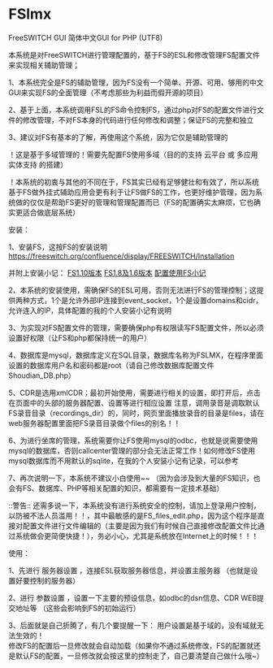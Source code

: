 # FSlmx
FreeSWITCH GUI 简体中文GUI for PHP (UTF8)

本系统是对FreeSWITCH进行管理配置的，基于FS的ESL和修改管理FS配置文件来实现相关辅助管理；

1、本系统完全是FS的辅助管理，因为FS没有一个简单、开源、可用、够用的中文GUI来实现FS的全面管理（不考虑那些为利益而假开源的项目）

2、基于上面，本系统调用FSL的FS命令控制FS，通过php对FS的配置文件进行文件的修改管理，不对FS本身的代码进行任何修改和调整；保证FS的完整和独立

3、建议对FS有基本的了解，再使用这个系统，因为它仅是辅助管理的


！这是基于多域管理的！需要先配置FS使用多域（目的的支持 云平台 或 多应用实体支持 的搭建）

！本系统的初衷与其他的不同在于，FS其实已经有足够健壮和有效了，所以系统基于FS做外挂式辅助应用会更有利于让FS做FS的工作，也更好维护管理，因为系统做的仅仅是帮助FS更好的管理和管理配置而已（FS的配置确实太麻烦，它也确实更适合做底层系统）


安装：

1、安装FS，这按FS的安装说明 https://freeswitch.org/confluence/display/FREESWITCH/Installation 

并附上安装小记： [FS1.10版本](https://blog.csdn.net/onebird_lmx/article/details/107353334) [FS1.8及1.6版本](https://blog.csdn.net/onebird_lmx/article/details/107353692) [配置使用FS小记](https://blog.csdn.net/onebird_lmx/article/details/107354258)

2、本系统的安装使用，需确保FS的ESL可用，否则无法进行FS的管理控制；这提供两种方式，1个是允许外部IP连接到event_socket，1个是设置domains和cidr，允许连入的IP，具体配置的我的个人安装小记有说明

3、为实现对FS配置文件的管理，需要确保php有权限读写FS配置文件，所以必须设置好权限（让FS和php都保持统一的用户）

4、数据库是mysql，数据库定义在SQL目录，数据库名称为FSLMX，在程序里面设置的数据库用户名和密码都是root（请自己修改数据库配置文件Shoudian_DB.php）

5、CDR是选用xmlCDR；最初开始使用，需要进行相关的设置，即打开后，点击在页面中的头部的服务器配置、设置等进行相应设置
注意，调用录音是调取默认FS录音目录（recordings_dir）的，同时，网页里面播放录音的目录是files，请在web服务器配置里面把FS录音目录做个files的别名！！

6、为进行坐席的管理，系统需要你让FS使用mysql的odbc，也就是说需要使用mysql的数据库，否则callcenter管理的部分会无法正常工作！如何修改FS使用mysql数据库而不用默认的sqlite，在我的个人安装小记有记录，可以参考

7、再次说明一下，本系统不建议小白使用~~ （因为会涉及到大量的FS知识，也会有FS、数据库、PHP等相关配置的知识，都需要有一定技术基础）

::警告::
还需多说一下，本系统没有进行系统安全的控制，请加上登录用户控制，以防被不法人员滥用！！，其中最敏感的是FS_files_edit.php，因为这个程序是直接对配置文件进行文件编辑的（主要是因为我们有时候自己直接修改配置文件比通过系统做会更简便快捷！），务必小心，尤其是系统放在Internet上的时候！！！

使用：

1、先进行 服务器设置 ，连接ESL获取服务器信息，并设置主服务器 （也就是设置好要控制的服务器）

2、进行 参数设置 ，设置一下主要的预设信息，如odbc的dsn信息、CDR WEB提交地址等 （这些会影响到FS的初始运行）

3、后面就是自己折腾了，有几个要提醒一下：
用户设置是基于域的，没有域就无法生效的！   
修改FS的配置后一旦修改就会自动加载（如果你不通过系统修改，FS的配置就还是默认FS的配置，一旦修改就会按这里的控制走了，自己要清楚自己做什么哦~） 
